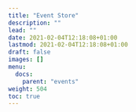 ```yaml
---
title: "Event Store"
description: ""
lead: ""
date: 2021-02-04T12:18:08+01:00
lastmod: 2021-02-04T12:18:08+01:00
draft: false
images: []
menu:
  docs:
    parent: "events"
weight: 504
toc: true
---
```


